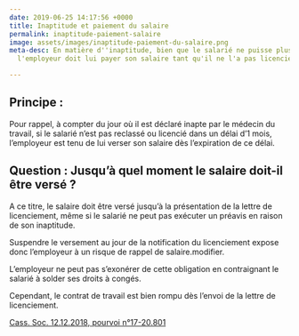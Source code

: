 ```yaml
---
date: 2019-06-25 14:17:56 +0000
title: Inaptitude et paiement du salaire
permalink: inaptitude-paiement-salaire
image: assets/images/inaptitude-paiement-du-salaire.png
meta-desc: En matière d''inaptitude, bien que le salarié ne puisse plus travailler,
  l'employeur doit lui payer son salaire tant qu'il ne l'a pas licencié.

---
```

## Principe :

Pour rappel, à compter du jour où il est déclaré inapte par le médecin du travail, si le salarié n’est pas reclassé ou licencié dans un délai d’1 mois, l’employeur est tenu de lui verser son salaire dès l’expiration de ce délai.

## Question : Jusqu’à quel moment le salaire doit-il être versé ?

A ce titre, le salaire doit être versé jusqu’à la présentation de la lettre de licenciement, même si le salarié ne peut pas exécuter un préavis en raison de son inaptitude.

Suspendre le versement au jour de la notification du licenciement expose donc l’employeur à un risque de rappel de salaire.modifier.

L’employeur ne peut pas s’exonérer de cette obligation en contraignant le salarié à solder ses droits à congés.

Cependant, le contrat de travail est bien rompu dès l’envoi de la lettre de licenciement. 

[Cass. Soc. 12.12.2018, pourvoi n°17-20.801](https://www.legifrance.gouv.fr/affichJuriJudi.do?oldAction=rechJuriJudi&idTexte=JURITEXT000037850818&fastReqId=1848872397&fastPos=1)